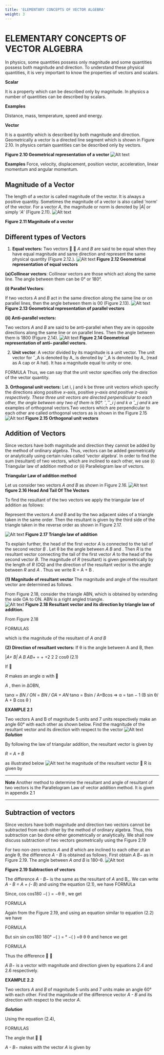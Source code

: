 ```yaml
---
title: 'ELEMENTARY CONCEPTS OF VECTOR ALGEBRA'
weight: 3
---
```



# ELEMENTARY CONCEPTS OF VECTOR ALGEBRA

In physics, some quantities possess only magnitude and some quantities possess both magnitude and direction. To understand these physical quantities, it is very important to know the properties of vectors and scalars.

**Scalar** 

It is a property which can be described only by magnitude. In physics a number of quantities can be described by scalars.

**Examples** 

Distance, mass, temperature, speed and energy.

**Vector** 

It is a quantity which is described by both magnitude and direction. Geometrically a vector is a directed line segment which is shown in Figure 2.10. In physics certain quantities can be described only by vectors.

**Figure 2.10 Geometrical representation of a vector**
![Alt text](<./fig 2.10.png>)

**Examples** Force, velocity, displacement, position vector, acceleration, linear momentum and angular momentum.  

## Magnitude of a Vector

The length of a vector is called magnitude of the vector. It is always a positive quantity. Sometimes the magnitude of a vector is also called ‘norm’ of the vector. For a vector _A_, the magnitude or norm is denoted by
|_A_| or simply ‘_A_’ (Figure 2.11).
![Alt text](<./fig 2.11.png>)

**Figure 2.11 Magnitude of a vector**

## Different types of Vectors

1. **Equal vectors:** Two vectors   _A_ and _B_ are said to be equal when they have equal magnitude and same direction and represent the same physical quantity (Figure 2.12.).
![Alt text](<./fig 2.12.png>)
**Figure 2.12 Geometrical representation of equal vectors**

**(a)Collinear vectors**: Collinear vectors are those which act along the same line. The angle between them can be 0° or 180°.

**(i) Parallel Vectors**: 

If two vectors _A_ and _B_ act in the same direction along the same line or on parallel lines, then the angle between them is 00 (Figure 2.13).
![Alt text](<./fig 2.13.png>)
**Figure 2.13 Geometrical representation of parallel vectors**

**(ii) Anti–parallel vectors:** 

Two vectors _A_ and _B_ are said to be anti–parallel when they are in opposite directions along the same line or on parallel lines. Then the angle between them is 1800 (Figure 2.14).
![Alt text](<./fig 2.14.png>)
**Figure 2.14 Geometrical representation of anti– parallel vectors.**

2. **Unit vector**: A vector divided by its magnitude is a unit vector. The unit vector for ˆ_A is denoted by A_ is denoted by ˆ_A is denoted by A_ (read as A cap or A hat). It has a magnitude equal to unity or one.

FORMULA
Thus, we can say that the unit vector specifies only the direction of the vector quantity.

**3. Orthogonal unit vectors:** Let i, j and k be three unit vectors which specify the directions along positive _x_–axis, positive  _y–_axis and positive _z_–axis respectively. These three unit vectors are directed perpendicular to each other, the angle between any two of them is 90°. ˆ,̂ ˆ_i j and k_ a ˆ_j and k_ are examples of orthogonal vectors.Two vectors which are perpendicular to each other are called orthogonal vectors as is shown in the Figure 2.15
![Alt text](<./fig 2.15.png>)
**Figure 2.15 Orthogonal unit vectors**

## Addition of Vectors

Since vectors have both magnitude and direction they cannot be added by the method of ordinary algebra. Thus, vectors can be added geometrically or analytically using certain rules called ‘vector algebra’. In order to find the sum (resultant) of two vectors, which are inclined to each other, we use (i) Triangular law of addition method or (ii) Parallelogram law of vectors.

**Triangular Law of addition method** 

Let us consider two vectors _A and B_ as shown in Figure 2.16. 
![Alt text](<./fig 2.16.png>)
**figure 2.16 Head And Tail Of The Vectors**

To find the resultant of the two vectors we apply the triangular law of addition as follows:

Represent the vectors _A and B_ and by the two adjacent sides of a triangle taken in the same order. Then the resultant is given by the third side of the triangle taken in the reverse order as shown in Figure 2.17.

![Alt text](<./fig 2.17.png>)
**Figure 2.17 Triangle law of addition**

To explain further, the head of the first vector _A_ is connected to the tail of the second vector _B_ . Let θ be the angle between _A B_ and . Then _R_ is the resultant vector connecting the tail of the first vector _A_ to the head of the second vector _B_. The magnitude of _R_ (resultant) is given geometrically by the length of _R_ (OQ) and the direction of the resultant vector is the angle between _R_ and _A_ . Thus we write R = A + B .

**(1) Magnitude of resultant vector** The magnitude and angle of the resultant vector are determined as follows.

From Figure 2.18, consider the triangle ABN, which is obtained by extending the side OA to ON. ABN is a right angled triangle.  
![Alt text](<./fig 2.18.png>)
**Figure 2.18 Resultant vector and its direction by triangle law of addition.**

From Figure 2.18

FORMULAS

which is the magnitude of the resultant of _A and B_ 

**(2) Direction of resultant vectors:** If θ is the angle between A and  B, then

|_A+ B| A B AB_\+ = + +2 2 2 cosθ (2.1)

If 

_R_ makes an angle α with 

_A_ , then in ∆OBN,

tanα = _BN / ON_ = _BN / OA + AN_
tanα = Bsin / A+Bcos
⇒ α =  tan − 1 (B sin θ/ A + B cos θ )

**EXAMPLE 2.1**

Two vectors A and B of magnitude 5 units and 7 units respectively make an angle 60° with each other as shown below. Find the magnitude of the resultant vector and its direction with respect to the vector
![Alt text](<./eg 1.1.png>)
**_Solution_**

By following the law of triangular addition, the resultant vector is given by

_R =  A + B_

as illustrated below
![Alt text](<./dia 2.1.png>)
he magnitude of the resultant vector 
R is 
given by

---
**Note**
Another method to determine the resultant and angle of resultant of two vectors is the Parallelogram Law of vector addition method. It is given in appendix 2.1

---
## Subtraction of vectors

Since vectors have both magnitude and direction two vectors cannot be subtracted from each other by the method of ordinary algebra. Thus, this subtraction can be done either geometrically or analytically. We shall now discuss subtraction of two vectors geometrically using the Figure 2.19

For two non-zero vectors _A_ and _B_ which are inclined to each other at an angle θ, the difference _A - B_ is obtained as follows. First obtain _A B_− as in Figure 2.19. The angle between _A and B_ is 180–θ.
![Alt text](<./fig 2.19.png>)

**Figure 2.19 Subtraction of vectors**

The difference _A - B_− is the same as the resultant of _A_ and B_. We can write _A - B = A + (- B_) and using the equation (2.1), we have
FORMULa

Since, cos cos180 −( ) = −θ θ , we get

FORMULA

Again from the Figure 2.19, and using an equation similar to equation (2.2) we have

FORMULA

But sin sin cos180 180° −( ) = ° −( ) =θ θ θ and hence we get

FORMULA 

Thus the difference  

_A B_− is a vector with magnitude and direction given by equations 2.4 and 2.6 respectively.

**EXAMPLE 2.2**

Two vectors _A_ and _B_ of magnitude 5 units and 7 units make an angle 60° with each other. Find the magnitude of the difference vector _A - B_ and its direction with respect to the vector _A_.

**_Solution_**

Using the equation (2.4),

FORMULAS 

The angle that  

_A - B_− makes with the vector _A_ is given by